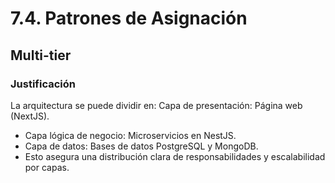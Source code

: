 # 7.4. Patrones de Asignación

## Multi-tier
### Justificación
La arquitectura se puede dividir en:
Capa de presentación: Página web (NextJS).
- Capa lógica de negocio: Microservicios en NestJS.
- Capa de datos: Bases de datos PostgreSQL y MongoDB.
- Esto asegura una distribución clara de responsabilidades y escalabilidad por capas.
